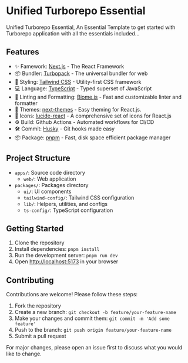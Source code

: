 # Unified Turborepo Essential

Unified Turborepo Essential, An Essential Template to get started with Turborepo application with all the essentials included...

## Features

- ✨ Famework: [Next.js](https://nextjs.org/) - The React Framework
- 📦 Bundler: [Turbopack](https://turbo.build/) - The universal bundler for web
- 🚀 Styling: [Tailwind CSS](https://tailwindcss.com/) - Utility-first CSS framework
- 💻 Language: [TypeScript](https://www.typescriptlang.org/) - Typed superset of JavaScript
- 🧹 Linting and Formatting: [Biome.js](https://biomejs.dev/) - Fast and customizable linter and formatter
- 🎨 Themes: [next-themes](https://github.com/pacocoursey/next-themes) - Easy theming for React.js.
- 💄 Icons: [lucide-react](https://lucide.dev/) - A comprehensive set of icons for React.js
- ⚙️ Build: Github Actions - Automated workflows for CI/CD
- 🛠 Commit: [Husky](https://typicode.github.io/husky/) - Git hooks made easy
- 📦 Package: [pnpm](https://pnpm.io/) - Fast, disk space efficient package manager

## Project Structure

- `apps/`: Source code directory
  - `web/`: Web application
- `packages/`: Packages directory
  - `ui/`: UI components
  - `tailwind-config/`: Tailwind CSS configuration
  - `lib/`: Helpers, utilities, and configs
  - `ts-config/`: TypeScript configuration

## Getting Started

1. Clone the repository
2. Install dependencies: `pnpm install`
3. Run the development server: `pnpm run dev`
4. Open [http://localhost:5173](http://localhost:5173) in your browser

## Contributing

Contributions are welcome! Please follow these steps:

1. Fork the repository
2. Create a new branch: `git checkout -b feature/your-feature-name`
3. Make your changes and commit them: `git commit -m 'Add some feature'`
4. Push to the branch: `git push origin feature/your-feature-name`
5. Submit a pull request

For major changes, please open an issue first to discuss what you would like to change.
